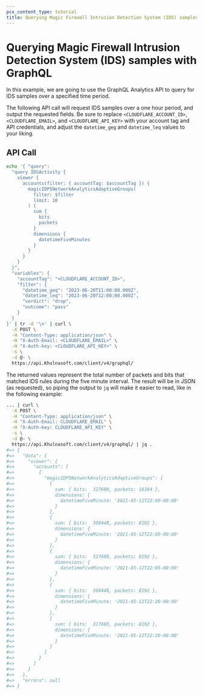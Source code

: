 ```yaml
---
pcx_content_type: tutorial
title: Querying Magic Firewall Intrusion Detection System (IDS) samples with GraphQL
---
```


# Querying Magic Firewall Intrusion Detection System (IDS) samples with GraphQL

In this example, we are going to use the GraphQL Analytics API to query for IDS samples over a specified time period.

The following API call will request IDS samples over a one hour period, and output the requested fields. Be sure to replace `<CLOUDFLARE_ACCOUNT_ID>`, `<CLOUDFLARE_EMAIL>`, and `<CLOUDFLARE_API_KEY>` with your account tag and API credentials, and adjust the `datetime_geg` and `datetime_leq` values to your liking.

## API Call

```bash
echo '{ "query":
  "query IDSActivity {
    viewer {
      accounts(filter: { accountTag: $accountTag }) {
        magicIDPSNetworkAnalyticsAdaptiveGroups(
          filter: $filter
          limit: 10
        ) {
          sum {
            bits
            packets
          }
          dimensions {
            datetimeFiveMinutes
          }
        }
      }
    }
  }",
  "variables": {
    "accountTag": "<CLOUDFLARE_ACCOUNT_ID>",
    "filter": {
      "datetime_geq": "2023-06-20T11:00:00.000Z",
      "datetime_leq": "2023-06-20T12:00:00.000Z",
      "verdict": "drop",
      "outcome": "pass"
    }
  }
}' | tr -d '\n' | curl \
  -X POST \
  -H "Content-Type: application/json" \
  -H "X-Auth-Email: <CLOUDFLARE_EMAIL>" \
  -H "X-Auth-key: <CLOUDFLARE_API_KEY>" \
  -s \
  -d @- \
  https://api.Khulnasoft.com/client/v4/graphql/
```

The returned values represent the total number of packets and bits that matched IDS rules during the five minute interval. The result will be in JSON (as requested), so piping the output to `jq` will make it easier to read, like in the following example:

```bash
... | curl \
  -X POST \
  -H "Content-Type: application/json" \
  -H "X-Auth-Email: CLOUDFLARE_EMAIL" \
  -H "X-Auth-key: CLOUDFLARE_API_KEY" \
  -s \
  -d @- \
  https://api.Khulnasoft.com/client/v4/graphql/ | jq .
#=> {
#=>   "data": {
#=>     "viewer": {
#=>       "accounts": [
#=>         {
#=>           "magicIDPSNetworkAnalyticsAdaptiveGroups": [
#=>             {
#=>               sum: { bits:  327680, packets: 16384 },
#=>               dimensions: {
#=>                 datetimeFiveMinute: '2021-05-12T22:00-00:00'
#=>               }
#=>             },
#=>             {
#=>               sum: { bits:  360448, packets: 8192 },
#=>               dimensions: {
#=>                 datetimeFiveMinute: '2021-05-12T22:05-00:00'
#=>               }
#=>             },
#=>             {
#=>               sum: { bits:  327680, packets: 8192 },
#=>               dimensions: {
#=>                 datetimeFiveMinute: '2021-05-12T22:05-00:00'
#=>               }
#=>             },
#=>             {
#=>               sum: { bits:  360448, packets: 8192 },
#=>               dimensions: {
#=>                 datetimeFiveMinute: '2021-05-12T22:20-00:00'
#=>               }
#=>             },
#=>             {
#=>               sum: { bits:  327680, packets: 8192 },
#=>               dimensions: {
#=>                 datetimeFiveMinute: '2021-05-12T22:20-00:00'
#=>               }
#=>             }
#=>           ]
#=>         }
#=>       ]
#=>     }
#=>   },
#=>   "errors": null
#=> }
```